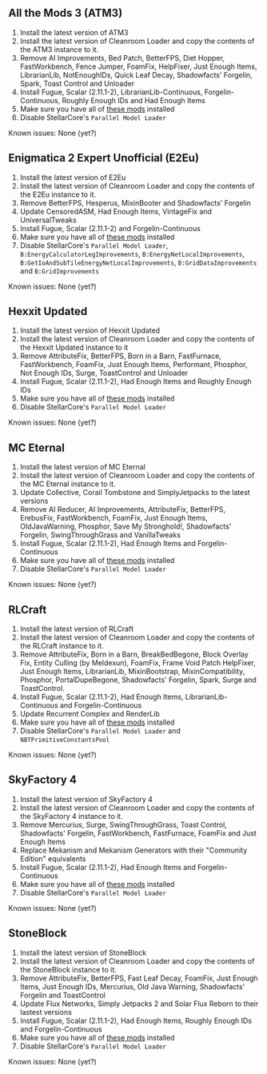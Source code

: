 ## All the Mods 3 (ATM3)

1. Install the latest version of ATM3
2. Install the latest version of Cleanroom Loader and copy the contents of the ATM3 instance to it.
3. Remove AI Improvements, Bed Patch, BetterFPS, Diet Hopper, FastWorkbench, Fence Jumper, FoamFix, HelpFixer, Just Enough Items, LibrarianLib, NotEnoughIDs, Quick Leaf Decay, Shadowfacts' Forgelin, Spark, Toast Control and Unloader
4. Install Fugue, Scalar (2.11.1-2), LibrarianLib-Continuous, Forgelin-Continuous, Roughly Enough IDs and Had Enough Items
5. Make sure you have all of [these mods](https://github.com/Radk6/MC-Optimization-Guide/blob/main/mods-n-stuff/1.12.2.md) installed
6. Disable StellarCore's `Parallel Model Loader`

Known issues: None (yet?)

## Enigmatica 2 Expert Unofficial (E2Eu)

1. Install the latest version of E2Eu
2. Install the latest version of Cleanroom Loader and copy the contents of the E2Eu instance to it.
3. Remove BetterFPS, Hesperus, MixinBooter and Shadowfacts' Forgelin
4. Update CensoredASM, Had Enough Items, VintageFix and UniversalTweaks
5. Install Fugue, Scalar (2.11.1-2) and Forgelin-Continuous
6. Make sure you have all of [these mods](https://github.com/Radk6/MC-Optimization-Guide/blob/main/mods-n-stuff/1.12.2.md) installed
7. Disable StellarCore's `Parallel Model Loader`, `B:EnergyCalculatorLegImprovements`, `B:EnergyNetLocalImprovements`, `B:GetIoAndSubTileEnergyNetLocalImprovements`, `B:GridDataImprovements` and `B:GridImprovements`
 
Known issues: None (yet?)

## Hexxit Updated

1. Install the latest version of Hexxit Updated
2. Install the latest version of Cleanroom Loader and copy the contents of the Hexxit Updated instance to it
3. Remove AttributeFix, BetterFPS, Born in a Barn, FastFurnace, FastWorkbench, FoamFix, Just Enough Items, Performant, Phosphor, Not Enough IDs, Surge, ToastControl and Unloader
4. Install Fugue, Scalar (2.11.1-2), Had Enough Items and Roughly Enough IDs
5. Make sure you have all of [these mods](https://github.com/Radk6/MC-Optimization-Guide/blob/main/mods-n-stuff/1.12.2.md) installed
6. Disable StellarCore's `Parallel Model Loader`

Known issues: None (yet?)

## MC Eternal

1. Install the latest version of MC Eternal
2. Install the latest version of Cleanroom Loader and copy the contents of the MC Eternal instance to it.
3. Update Collective, Corail Tombstone and SimplyJetpacks to the latest versions
4. Remove AI Reducer, AI Improvements, AttributeFix, BetterFPS, ErebusFix, FastWorkbench, FoamFix, Just Enough Items, OldJavaWarning, Phosphor, Save My Stronghold!, Shadowfacts' Forgelin, SwingThroughGrass and VanillaTweaks
5. Install Fugue, Scalar (2.11.1-2), Had Enough Items and Forgelin-Continuous
6. Make sure you have all of [these mods](https://github.com/Radk6/MC-Optimization-Guide/blob/main/mods-n-stuff/1.12.2.md) installed
7. Disable StellarCore's `Parallel Model Loader` 

Known issues: None (yet?)

## RLCraft

1. Install the latest version of RLCraft
2. Install the latest version of Cleanroom Loader and copy the contents of the RLCraft instance to it.
3. Remove AttributeFix, Born in a Barn, BreakBedBegone, Block Overlay Fix, Entity Culling (by Meldexun), FoamFix, Frame Void Patch HelpFixer, Just Enough Items, LibrarianLib, MixinBootstrap, MixinCompatibility, Phosphor, PortalDupeBegone, Shadowfacts' Forgelin, Spark, Surge and ToastControl.
4. Install Fugue, Scalar (2.11.1-2), Had Enough Items, LibrarianLib-Continuous and Forgelin-Continuous
5. Update Recurrent Complex and RenderLib
6. Make sure you have all of [these mods](https://github.com/Radk6/MC-Optimization-Guide/blob/main/mods-n-stuff/1.12.2.md) installed
7. Disable StellarCore's `Parallel Model Loader` and `NBTPrimitiveConstantsPool`

Known issues: None (yet?)

## SkyFactory 4

1. Install the latest version of SkyFactory 4
2. Install the latest version of Cleanroom Loader and copy the contents of the SkyFactory 4 instance to it.
3. Remove Mercurius, Surge, SwingThroughGrass, Toast Control, Shadowfacts' Forgelin, FastWorkbench, FastFurnace, FoamFix and Just Enough Items
4. Replace Mekanism and Mekanism Generators with their "Community Edition" equivalents
5. Install Fugue, Scalar (2.11.1-2), Had Enough Items and Forgelin-Continuous
6. Make sure you have all of [these mods](https://github.com/Radk6/MC-Optimization-Guide/blob/main/mods-n-stuff/1.12.2.md) installed
7. Disable StellarCore's `Parallel Model Loader`

Known issues: None (yet?)

## StoneBlock

1. Install the latest version of StoneBlock
2. Install the latest version of Cleanroom Loader and copy the contents of the StoneBlock instance to it.
3. Remove AttributeFix, BetterFPS, Fast Leaf Decay, FoamFix, Just Enough Items, Just Enough IDs, Mercurius, Old Java Warning, Shadowfacts' Forgelin and ToastControl
4. Update Flux Networks, Simply Jetpacks 2 and Solar Flux Reborn to their lastest versions
5. Install Fugue, Scalar (2.11.1-2), Had Enough Items, Roughly Enough IDs and Forgelin-Continuous
6. Make sure you have all of [these mods](https://github.com/Radk6/MC-Optimization-Guide/blob/main/mods-n-stuff/1.12.2.md) installed
7. Disable StellarCore's `Parallel Model Loader`

Known issues: None (yet?)
